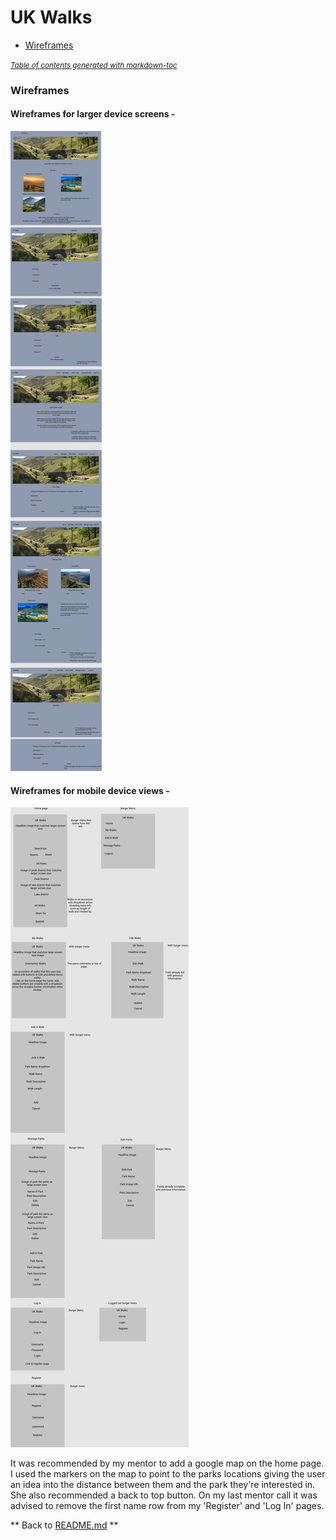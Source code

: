 # UK Walks

- [Wireframes](#wireframes-)

<small><i><a href='http://ecotrust-canada.github.io/markdown-toc/'>Table of contents generated with markdown-toc</a></i></small>

### Wireframes

#### Wireframes for larger device screens -

![Wireframe picture](./documentation/wireframes.png)

#### Wireframes for mobile device views -

![Wireframe picture](./documentation/mobileWireframes.png)

It was recommended by my mentor to add a google map on the home page. 
I used the markers on the map to point to the parks locations giving the user an idea into the distance between them and the park they're interested in.
She also recommended a back to top button.
On my last mentor call it was advised to remove the first name row from my 'Register' and 'Log In' pages.

** Back to [README.md](./README.md) **